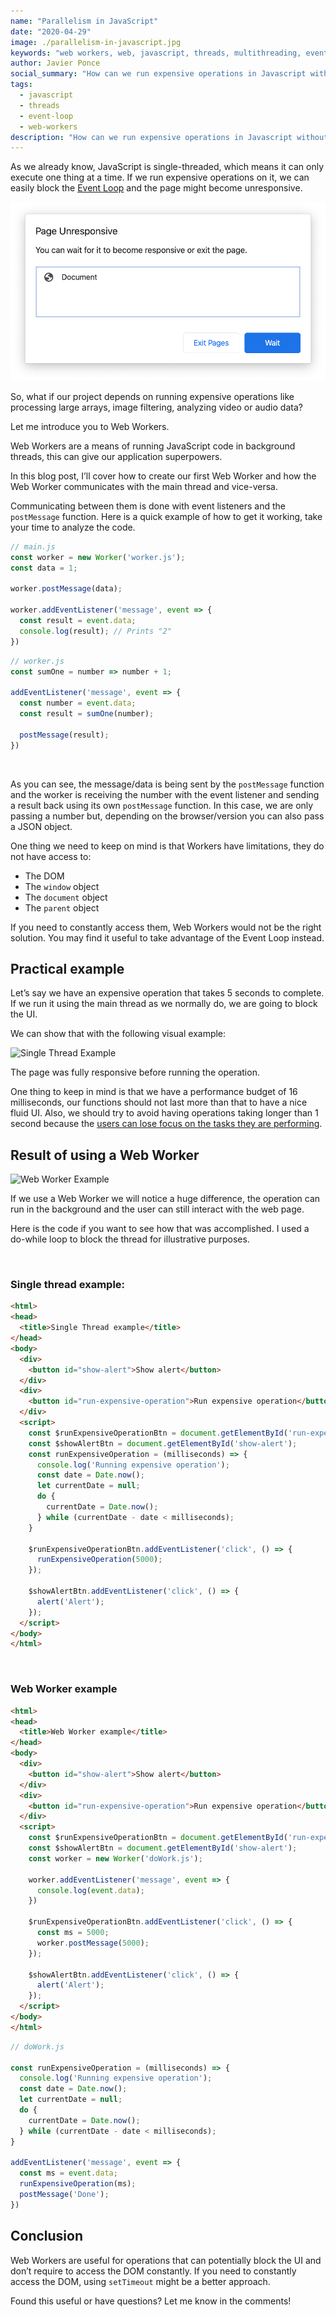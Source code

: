 ```yaml
---
name: "Parallelism in JavaScript"
date: "2020-04-29"
image: ./parallelism-in-javascript.jpg
keywords: "web workers, web, javascript, threads, multithreading, event loop, ui"
author: Javier Ponce
social_summary: "How can we run expensive operations in Javascript without blocking the UI"
tags:
  - javascript
  - threads
  - event-loop
  - web-workers
description: "How can we run expensive operations in Javascript without blocking the UI"
---
```

As we already know, JavaScript is single-threaded, which means it can only execute one thing at a time. If we run expensive operations on it, we can easily block the [Event Loop](https://www.youtube.com/watch?v=8aGhZQkoFbQ) and the page might become unresponsive.

<div class="row my-4">
  <div class="col-12 col-md-6 mx-auto">
    <img class="img-fluid" src="./page-unresponsive.png" title="Page Unresponsive" alt="Page Unresponsive"  />
  </div>
</div>

So, what if our project depends on running expensive operations like processing large arrays, image filtering, analyzing video or audio data?

Let me introduce you to Web Workers.

Web Workers are a means of running JavaScript code in background threads, this can give our application superpowers.

In this blog post, I’ll cover how to create our first Web Worker and how the Web Worker communicates with the main thread and vice-versa.

Communicating between them is done with event listeners and the `postMessage` function. Here is a quick example of how to get it working, take your time to analyze the code.

```javascript
// main.js
const worker = new Worker('worker.js');
const data = 1;

worker.postMessage(data);

worker.addEventListener('message', event => {
  const result = event.data;
  console.log(result); // Prints "2"
})
```

```javascript
// worker.js
const sumOne = number => number + 1;

addEventListener('message', event => {
  const number = event.data;
  const result = sumOne(number);

  postMessage(result);
})
```
</br>

As you can see, the message/data is being sent by the `postMessage` function and the worker is receiving the number with the event listener and sending a result back using its own `postMessage` function. In this case, we are only passing a number but, depending on the browser/version you can also pass a JSON object.

One thing we need to keep on mind is that Workers have limitations, they do not have access to:

* The DOM
* The `window` object
* The `document` object
* The `parent` object

If you need to constantly access them, Web Workers would not be the right solution. You may find it useful to take advantage of the Event Loop instead.

## Practical example

Let’s say we have an expensive operation that takes 5 seconds to complete. If we run it using the main thread as we normally do, we are going to block the UI.

We can show that with the following visual example:

<p>
  <div class="row mb-4">
    <div class="col-12 col-md-10 d-flex justify-content-center mx-auto">
      <img class="img-fluid" src="/images/parallelism-in-javascript/single-thread-example.gif" title="Single Thread Example" alt="Single Thread Example"/>
    </div>
  </div>
</p>


The page was fully responsive before running the operation.

One thing to keep in mind is that we have a performance budget of 16 milliseconds, our functions should not last more than that to have a nice fluid UI. Also, we should try to avoid having operations taking longer than 1 second because the [users can lose focus on the tasks they are performing](https://developers.google.com/web/fundamentals/performance/rail#goals-and-guidelines).

## Result of using a Web Worker

<p>
  <div class="row my-4">
    <div class="col-12 col-md-10 d-flex justify-content-center mx-auto">
      <img class="img-fluid" src="/images/parallelism-in-javascript/web-worker-example.gif" title="Web Worker Example" alt="Web Worker Example"/>
    </div>
  </div>
</p>

If we use a Web Worker we will notice a huge difference, the operation can run in the background and the user can still interact with the web page.

Here is the code if you want to see how that was accomplished. I used a do-while loop to block the thread for illustrative purposes.

</br>

### Single thread example:

```html
<html>
<head>
  <title>Single Thread example</title>
</head>
<body>
  <div>
    <button id="show-alert">Show alert</button>
  </div>
  <div>
    <button id="run-expensive-operation">Run expensive operation</button>
  </div>
  <script>
    const $runExpensiveOperationBtn = document.getElementById('run-expensive-operation');
    const $showAlertBtn = document.getElementById('show-alert');
    const runExpensiveOperation = (milliseconds) => {
      console.log('Running expensive operation');
      const date = Date.now();
      let currentDate = null;
      do {
        currentDate = Date.now();
      } while (currentDate - date < milliseconds);
    }

    $runExpensiveOperationBtn.addEventListener('click', () => {
      runExpensiveOperation(5000);
    });

    $showAlertBtn.addEventListener('click', () => {
      alert('Alert');
    });
  </script>
</body>
</html>
```
</br>

### Web Worker example

```html
<html>
<head>
  <title>Web Worker example</title>
</head>
<body>
  <div>
    <button id="show-alert">Show alert</button>
  </div>
  <div>
    <button id="run-expensive-operation">Run expensive operation</button>
  </div>
  <script>
    const $runExpensiveOperationBtn = document.getElementById('run-expensive-operation');
    const $showAlertBtn = document.getElementById('show-alert');
    const worker = new Worker('doWork.js');

    worker.addEventListener('message', event => {
      console.log(event.data);
    })

    $runExpensiveOperationBtn.addEventListener('click', () => {
      const ms = 5000;
      worker.postMessage(5000);
    });

    $showAlertBtn.addEventListener('click', () => {
      alert('Alert');
    });
  </script>
</body>
</html>
```

```javascript
// doWork.js

const runExpensiveOperation = (milliseconds) => {
  console.log('Running expensive operation');
  const date = Date.now();
  let currentDate = null;
  do {
    currentDate = Date.now();
  } while (currentDate - date < milliseconds);
}

addEventListener('message', event => {
  const ms = event.data;
  runExpensiveOperation(ms);
  postMessage('Done');
})
```

## Conclusion

Web Workers are useful for operations that can potentially block the UI and don’t require to access the DOM constantly. If you need to constantly access the DOM, using `setTimeout` might be a better approach.

Found this useful or have questions? Let me know in the comments!